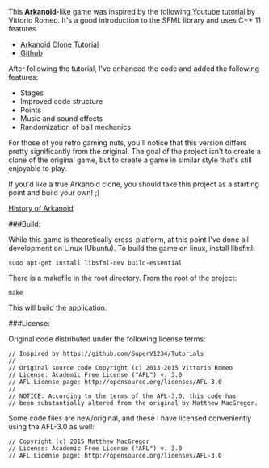 This **Arkanoid**-like game was inspired by the following Youtube tutorial by 
Vittorio Romeo. It's a good introduction to the SFML library and uses C++ 11
features. 

* [Arkanoid Clone Tutorial](https://www.youtube.com/watch?v=_4K3tsKa1Uc)
* [Github](https://github.com/SuperV1234/Tutorials)

After following the tutorial, I've enhanced the code and added the following
features:

* Stages
* Improved code structure
* Points
* Music and sound effects
* Randomization of ball mechanics

For those of you retro gaming nuts, you'll notice that this version differs 
pretty significantly from the original. The goal of the project isn't 
to create a clone of the original game, but to create a game in similar style
that's still enjoyable to play. 

If you'd like a true Arkanoid clone, you should take this project as a starting
point and build your own! ;)

[History of Arkanoid](https://en.wikipedia.org/wiki/Arkanoid)

###Build:

While this game is theoretically cross-platform, at this point I've done all
development on Linux (Ubuntu). To build the game on linux, install libsfml:

	sudo apt-get install libsfml-dev build-essential
	
There is a makefile in the root directory. From the root of the project:

	make
	
This will build the application. 

###License:

Original code distributed under the following license terms:

	// Inspired by https://github.com/SuperV1234/Tutorials
	//
	// Original source code Copyright (c) 2013-2015 Vittorio Romeo
	// License: Academic Free License ("AFL") v. 3.0
	// AFL License page: http://opensource.org/licenses/AFL-3.0
	// 
	// NOTICE: According to the terms of the AFL-3.0, this code has
	// been substantially altered from the original by Matthew MacGregor.
	
Some code files are new/original, and these I have licensed conveniently
using the AFL-3.0 as well:

	// Copyright (c) 2015 Matthew MacGregor
	// License: Academic Free License ("AFL") v. 3.0
	// AFL License page: http://opensource.org/licenses/AFL-3.0
